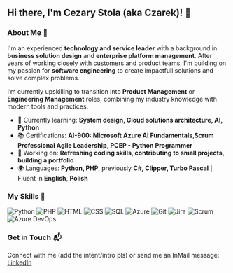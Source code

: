 ## Hi there, I'm Cezary Stola (aka Czarek)! 👋

### About Me 🚀

I'm an experienced **technology and service leader** with a background in **business solution design** and **enterprise platform management**. After years of working closely with customers and product teams, I'm building on my passion for **software engineering** to create impactfull solutions and solve complex problems.

I’m currently upskilling to transition into **Product Management** or **Engineering Management** roles, combining my industry knowledge with modern tools and practices.

- 🌱 Currently learning: **System design, Cloud solutions architecture, AI, Python**
- 📚 Certifications: **AI-900: Microsoft Azure AI Fundamentals**,**Scrum Professional Agile Leadership**, **PCEP - Python Programmer**
- 🔭 Working on: **Refreshing coding skills, contributing to small projects, building a portfolio**
- 🌍 Languages: **Python, PHP**, previously **C#, Clipper, Turbo Pascal** | Fluent in **English**, **Polish**

### My Skills 🧠

![Python](https://img.shields.io/badge/-Python-3776AB?style=flat-square&logo=python&logoColor=white)
![PHP](https://img.shields.io/badge/PHP-777BB4?style=flat-square&logo=php&logoColor=white)
![HTML](https://img.shields.io/badge/-HTML-E34F26?style=flat-square&logo=html5&logoColor=white)
![CSS](https://img.shields.io/badge/-CSS-1572B6?style=flat-square&logo=css3&logoColor=white)
![SQL](https://img.shields.io/badge/-SQL-4479A1?style=flat-square&logo=postgresql&logoColor=white)
![Azure](https://img.shields.io/badge/-Azure-0078D4?style=flat-square&logo=microsoft-azure&logoColor=white)
![Git](https://img.shields.io/badge/-Git-F05032?style=flat-square&logo=git&logoColor=white)
![Jira](https://img.shields.io/badge/Jira-0052CC?style=flat-square&logo=Jira&logoColor=white)
![Scrum](https://img.shields.io/badge/-Scrum-6DB33F?style=flat-square&logo=scrumalliance&logoColor=white)
![Azure DevOps](https://img.shields.io/badge/Azure_DevOps-0078D7?style=flat-square&logo=azure-devops&logoColor=white)

### Get in Touch 📬

Connect with me (add the intent/intro pls) or send me an InMail message: [LinkedIn](https://www.linkedin.com/in/cstola/)
